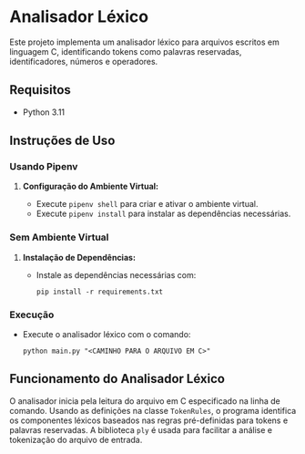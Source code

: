 # Analisador Léxico

Este projeto implementa um analisador léxico para arquivos escritos em linguagem C, identificando tokens como palavras reservadas, identificadores, números e operadores.

## Requisitos

- Python 3.11

## Instruções de Uso

### Usando Pipenv

1. **Configuração do Ambiente Virtual:**

   - Execute `pipenv shell` para criar e ativar o ambiente virtual.
   - Execute `pipenv install` para instalar as dependências necessárias.

### Sem Ambiente Virtual

1. **Instalação de Dependências:**

   - Instale as dependências necessárias com:
     ```
     pip install -r requirements.txt
     ```

### Execução

- Execute o analisador léxico com o comando:
  ```
  python main.py "<CAMINHO PARA O ARQUIVO EM C>"
  ```

## Funcionamento do Analisador Léxico

O analisador inicia pela leitura do arquivo em C especificado na linha de comando. Usando as definições na classe `TokenRules`, o programa identifica os componentes léxicos baseados nas regras pré-definidas para tokens e palavras reservadas. A biblioteca `ply` é usada para facilitar a análise e tokenização do arquivo de entrada.
